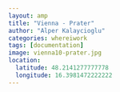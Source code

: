 ```yaml
---
layout: amp
title: "Vienna - Prater"
author: "Alper Kalaycioglu"
categories: whereiwork
tags: [documentation]
image: vienna10-prater.jpg
location:
  latitude: 48.2141277777778
  longitude: 16.3981472222222
---
```

